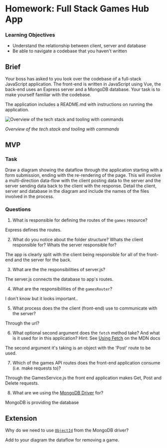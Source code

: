 # Homework: Full Stack Games Hub App

### Learning Objectives

- Understand the relationship between client, server and database
- Be able to navigate a codebase that you haven't written

## Brief

Your boss has asked to you look over the codebase of a full-stack JavaScript application. The front-end is written in JavaScript using Vue, the back-end uses an Express server and a MongoDB database. Your task is to make yourself familiar with the codebase.

The application includes a README.md with instructions on running the application.

![Overview of the tech stack and tooling with commands](images/tech_stack_with_commands.png)

*Overview of the tech stack and tooling with commands*

## MVP

### Task

Draw a diagram showing the dataflow through the application starting with a form submission, ending with the re-rendering of the page. This will involve a multi-direction data-flow with the client posting data to the server and the server sending data back to the client with the response. Detail the client, server and database in the diagram and include the names of the files involved in the process.

### Questions

1. What is responsible for defining the routes of the `games` resource?

Express defines the routes.

2. What do you notice about the folder structure?  Whats the client responsible for? Whats the server responsible for?

The app is clearly split with the client being responsible for all of the front-end and the server for the back.

3. What are the the responsibilities of server.js?

The server.js connects the database to app's routes.

4. What are the responsibilities of the `gamesRouter`?

I don't know but it looks important..

5. What process does the the client (front-end) use to communicate with the server?

Through the url?

6. What optional second argument does the `fetch` method take? And what is it used for in this application? Hint: See [Using Fetch](https://developer.mozilla.org/en-US/docs/Web/API/Fetch_API/Using_Fetch) on the MDN docs

The second argument it's taking is an object with the 'Post' route to be used.


7. Which of the games API routes does the front-end application consume (i.e. make requests to)?

Through the GamesService.js the front end application makes Get, Post and Delete requests.


8. What are we using the [MongoDB Driver](http://mongodb.github.io/node-mongodb-native/) for?

MongoDB is providing the database

## Extension



Why do we need to use [`ObjectId`](https://mongodb.github.io/node-mongodb-native/api-bson-generated/objectid.html) from the MongoDB driver?

Add to your diagram the dataflow for removing a game.
